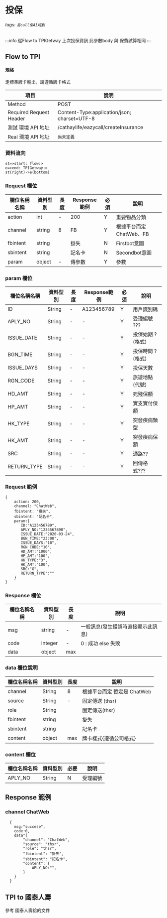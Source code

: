 # 投保 
###### tags: `易call保AI規劃`

:::info
從Flow to TPIGetway 上次投保資訊
此參數body 與 保費試算相同
:::



## Flow to TPI
#### 規格
走標準牌卡輸出，請遵循牌卡格式

  項目 | 說明
  ---- | ---
  Method | POST
  Required Request Header |  Content-Type:application/json; charset=UTF-8
  測試 環境 API 地址 | /cathaylife/eazycall/createInsurance
  Real 環境 API 地址 | `尚未定義`

### 資料流向
```flow
st=>start: flow:>
e=>end: TPIGetway:>
st(right)->e(bottom)

```

### Request 欄位

  欄位名稱名稱 | 資料型別| 長度|Response範例| 必須 | 說明
  --------- | ------- |-----| --------|--------|--------
  action | int | - | 200 | Y | 重要物品分類 
  channel |	string | 8| FB | Y |根據平台而定 ChatWeb、FB
  fbintent | string | | 掛失 | N | Firstbot意圖
  sbintent | string | | 記名卡 | N | Secondbot意圖
  param | object | - | 傳參數 | Y  | 參數

### param 欄位
欄位名稱名稱 | 資料型別| 長度|Response範例| 必須 | 說明
--------- | ------- |-----| --------|--------|-------- 
ID | String | - | A123456789 | Y | 用戶識別碼
APLY_NO| String | - | - | Y | 受理編號 ??? 
ISSUE_DATE| String | - | - | Y | 投保始期 ?(格式)
BGN_TIME| String | - | - | Y | 投保時間 ? (格式)
ISSUE_DAYS| String | - | - | Y | 投保天數 
RGN_CODE| String | - | - | Y | 旅遊地點(代號)
HD_AMT| String | - | - | Y | 死殘保額
HP_AMT| String | - | - | Y | 實支實付保額
HK_TYPE| String | - | - | Y | 突發疾病類型
HK_AMT| String | - | - | Y | 突發疾病保額
SRC| String | - | - | Y | 通路??
RETURN_TYPE| String | - | - | Y | 回傳格式???


### Request 範例

```
{
    action: 200,
    channel: "ChatWeb",
    fbintent: "掛失",
    sbintent: "記名卡",
    param:{
       ID:"A123456789",
       APLY_NO:"1234567890",
       ISSUE_DATE:"2020-03-24",
       BGN_TIME:"23:00",
       ISSUE_DAYS:"10",
       RGN_CODE:"10",
       HD_AMT:"1000",
       HP_AMT:"100",
       HK_TYPE:"3",
       HK_AMT:"100",
       SRC:"G",
       RETURN_TYPE":""
    }
}
```

### Response 欄位

  欄位名稱名稱 | 資料型別| 長度| 說明
  --------- | ------- |-----| -------- 
  msg|  string | - | 一般訊息(發生錯誤時直接顯示此訊息)
  code|  integer | - | 0 : 成功 else 失敗
  data|  object | max | 
  
### data  欄位說明

  欄位名稱名稱 | 資料型別| 長度| 說明
  --------- | ------- |-----| -------- 
  channel  | String |8| 根據平台而定 暫定是 ChatWeb
  source |String |-| 固定傳送 (thsr)
  role |String||固定傳送(thsr)
  fbintent | string | | 掛失 | N | Firstbot意圖
  sbintent | string | | 記名卡 | N | Secondbot意圖
  content | object | max | 牌卡樣式{遵循公司格式}


### content 欄位  

  欄位名稱名稱 | 資料型別| 必要| 說明
  --------- | ------- |-----| --------
  APLY_NO | String | N | 受理編號

## Response 範例
### channel ChatWeb
 
```
  {
    msg:"succese",
    code:0,
    data"{
        "channel": "ChatWeb",
        "source": "thsr",
        "role": "thsr",
        "fbintent": "掛失",
        "sbintent": "記名卡",    
        "content": {
            APLY_NO:"",
        }
    }
  }
```

## TPI to 國泰人壽 

參考 國泰人壽給的文件